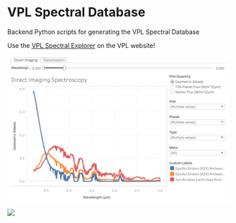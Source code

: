 # VPL Spectral Database
Backend Python scripts for generating the VPL Spectral Database 

Use the [VPL Spectral Explorer](http://depts.washington.edu/naivpl/content/vpl-spectral-explorer) on the VPL website!

[![VPL Spectral Explorer](documents/vpl_spectral_explorer1.png)](http://depts.washington.edu/naivpl/content/vpl-spectral-explorer)

<div class='tableauPlaceholder' id='viz1541453856671' style='position: relative'><noscript><a href='http:&#47;&#47;depts.washington.edu&#47;naivpl&#47;content&#47;vpl-spectral-explorer-beta'><img alt=' ' src='https:&#47;&#47;public.tableau.com&#47;static&#47;images&#47;VP&#47;VPLSpectralExplorerv3_2&#47;Dashboard1&#47;1_rss.png' style='border: none' /></a></noscript><object class='tableauViz'  style='display:none;'><param name='host_url' value='https%3A%2F%2Fpublic.tableau.com%2F' /> <param name='embed_code_version' value='3' /> <param name='site_root' value='' /><param name='name' value='VPLSpectralExplorerv3_2&#47;Dashboard1' /><param name='tabs' value='no' /><param name='toolbar' value='yes' /><param name='static_image' value='https:&#47;&#47;public.tableau.com&#47;static&#47;images&#47;VP&#47;VPLSpectralExplorerv3_2&#47;Dashboard1&#47;1.png' /> <param name='animate_transition' value='yes' /><param name='display_static_image' value='yes' /><param name='display_spinner' value='yes' /><param name='display_overlay' value='yes' /><param name='display_count' value='yes' /></object></div>                <script type='text/javascript'>                    var divElement = document.getElementById('viz1541453856671');                    var vizElement = divElement.getElementsByTagName('object')[0];                    vizElement.style.minWidth='730px';vizElement.style.maxWidth='1030px';vizElement.style.width='100%';vizElement.style.minHeight='1087px';vizElement.style.maxHeight='1387px';vizElement.style.height=(divElement.offsetWidth*0.75)+'px';                    var scriptElement = document.createElement('script');                    scriptElement.src = 'https://public.tableau.com/javascripts/api/viz_v1.js';                    vizElement.parentNode.insertBefore(scriptElement, vizElement);                </script>
